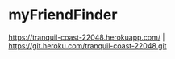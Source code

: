 # myFriendFinder
https://tranquil-coast-22048.herokuapp.com/ | https://git.heroku.com/tranquil-coast-22048.git